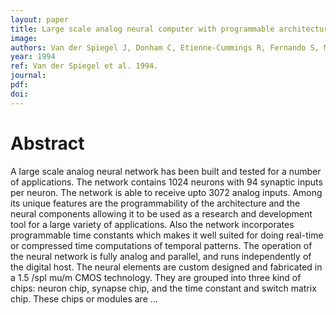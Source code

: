 ```yaml
---
layout: paper
title: Large scale analog neural computer with programmable architecture and programmable time constants for temporal pattern analysis
image:
authors: Van der Spiegel J, Donham C, Etienne-Cummings R, Fernando S, Mueller P, and Blackman D.
year: 1994
ref: Van der Spiegel et al. 1994.
journal:
pdf:
doi:
---
```


# Abstract
A large scale analog neural network has been built and tested for a number of applications. The network contains 1024 neurons with 94 synaptic inputs per neuron. The network is able to receive upto 3072 analog inputs. Among its unique features are the programmability of the architecture and the neural components allowing it to be used as a research and development tool for a large variety of applications. Also the network incorporates programmable time constants which makes it well suited for doing real-time or compressed time computations of temporal patterns. The operation of the neural network is fully analog and parallel, and runs independently of the digital host. The neural elements are custom designed and fabricated in a 1.5 /spl mu/m CMOS technology. They are grouped into three kind of chips: neuron chip, synapse chip, and the time constant and switch matrix chip. These chips or modules are …
